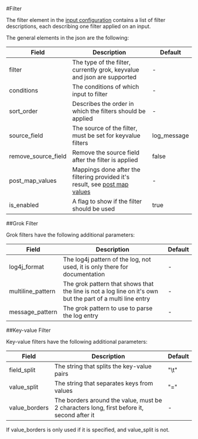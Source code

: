<!--
{% comment %}
Licensed to the Apache Software Foundation (ASF) under one or more
contributor license agreements.  See the NOTICE file distributed with
this work for additional information regarding copyright ownership.
The ASF licenses this file to you under the Apache License, Version 2.0
(the "License"); you may not use this file except in compliance with
the License.  You may obtain a copy of the License at

http://www.apache.org/licenses/LICENSE-2.0

Unless required by applicable law or agreed to in writing, software
distributed under the License is distributed on an "AS IS" BASIS,
WITHOUT WARRANTIES OR CONDITIONS OF ANY KIND, either express or implied.
See the License for the specific language governing permissions and
limitations under the License.
{% endcomment %}
-->

#Filter

The filter element in the [input configuration](inputConfig.md) contains a list of filter descriptions, each describing one filter
applied on an input.

The general elements in the json are the following:

| Field                 | Description                                                                                     | Default     |
|-----------------------|-------------------------------------------------------------------------------------------------|-------------|
| filter                | The type of the filter, currently grok, keyvalue and json are supported                         | -           |
| conditions            | The conditions of which input to filter                                                         | -           |
| sort\_order           | Describes the order in which the filters should be applied                                      | -           |
| source\_field         | The source of the filter, must be set for keyvalue filters                                      | log_message |
| remove\_source\_field | Remove the source field after the filter is applied                                             | false       |
| post\_map\_values     | Mappings done after the filtering provided it's result, see [post map values](postMapValues.md) | -           |
| is\_enabled           | A flag to show if the filter should be used                                                     | true        |


##Grok Filter

Grok filters have the following additional parameters:

| Field              | Description                                                                                                | Default |
|--------------------|------------------------------------------------------------------------------------------------------------|---------|
| log4j\_format      | The log4j pattern of the log, not used, it is only there for documentation                                 | -       |
| multiline\_pattern | The grok pattern that shows that the line is not a log line on it's own but the part of a multi line entry | -       |
| message\_pattern   | The grok pattern to use to parse the log entry                                                             | -       |


##Key-value Filter

Key-value filters have the following additional parameters:

| Field          | Description                                                                               | Default |
|----------------|-------------------------------------------------------------------------------------------|---------|
| field\_split   | The string that splits the key-value pairs                                                | "\t"    |
| value\_split   | The string that separates keys from values                                                | "="     |
| value\_borders | The borders around the value, must be 2 characters long, first before it, second after it | -       |

If value\_borders is only used if it is specified, and value\_split is not.
